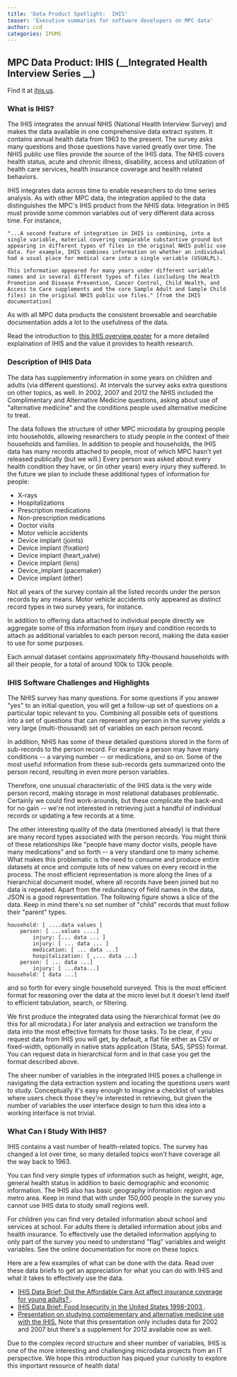 ```yaml
---
title: 'Data Product Spotlight:  IHIS'
teaser: 'Executive summaries for software developers on MPC data'
author: ccd
categories: IPUMS
---
```



## MPC Data Product: IHIS (__Integrated Health Interview Series	__)

Find it at <a href="http://ihis.us/">ihis.us</a>.

### **What is IHIS?**

The IHIS integrates the annual NHIS (National Health Interview Survey) and makes the data available in one comprehensive data extract system. It contains annual health data from 1963 to the present. The survey asks many questions and those questions have varied greatly over time. The NHIS public use files provide the source of the IHIS data. The NHIS covers health status, acute and chronic illness, disability, access and utilization of health care services, health insurance coverage and health related behaviors.

IHIS integrates data across time to enable researchers to do time series analysis. As with other MPC data, the integration applied to the data distinguishes the MPC's IHIS product from the NHIS data. Integration in IHIS must provide some common variables out of very different data across time. For instance,

	"...A second feature of integration in IHIS is combining, into a single variable, material covering comparable substantive ground but appearing in different types of files in the original NHIS public use data. For example, IHIS combines information on whether an individual had a usual place for medical care into a single variable (USUALPL).
	
	This information appeared for many years under different variable names and in several different types of files (including the Health Promotion and Disease Prevention, Cancer Control, Child Health, and Access to Care supplements and the core Sample Adult and Sample Child files) in the original NHIS public use files." [from the IHIS documentation]

As with all MPC data products the consistent browsable and searchable documentation adds a lot to the usefulness of the data.

Read the introduction to <a href="https://www.ihis.us/ihis/resources/AHC_2011_poster.pdf">this IHIS overview poster</a> for a more detailed explaination of IHIS and the value it provides to health research.

### **Description of IHIS Data**

The data has supplementry information in some years on children and adults (via different questions). At intervals the survey asks extra questions on other topics, as well. In 2002, 2007 and 2012 the NHIS included the Complimentary and Alternative Medicine questions, asking about use of "alternative medicine" and the conditions people used alternative medicine to treat.

The data follows the structure of other MPC microdata by grouping people into households, allowing researchers to study people in the context of their households and families. In addition to people and households, the IHIS data has many records attached to people, most of which MPC hasn't yet released publically (but we will.)  Every person was asked about every health condition they have, or (in other years) every injury they suffered. In the future we plan to include these additional types of information for people:

* X-rays
* Hospitalizations
* Prescription medications
* Non-prescription medications
* Doctor visits
* Motor vehicle accidents
* Device implant (joints)
* Device implant (fixation)
* Device implant (heart_valve)
* Device implant (lens)
* Device_implant (pacemaker)
* Device implant (other)

Not all years of the survey contain all the listed records under the person records by any means. Motor vehicle accidents only appeared as distinct record types in two survey years, for instance.

In addition to offering data attached to individual people directly we aggregate some of this information from injury and condition records to attach as additional variables to each person record, making the data easier to use for some purposes.

Each annual dataset contains approximately fifty-thousand households with all their people, for a total of around 100k to 130k people.

### **IHIS Software Challenges and Highlights**

The NHIS survey has many questions. For some questions if you answer "yes" to an initial question, you will get a follow-up set of questions on a particular topic relevant to you. Combining all possible sets of questions into a set of questions that can represent any person in the survey yields a very large (multi-thousand) set of variables on each person record. 

In addition, NHIS has some of these detailed questions stored in the form of sub-records to the person record. For example a person may have many conditions -- a varying number -- or medications, and so on. Some of the most useful information from these sub-records gets summarized onto the person record, resulting in even more person variables.

Therefore, one unusual characteristic of the IHIS data is the very wide person record, making storage in most relational databases problematic. Certainly we could find work-arounds, but these complicate the back-end for no gain -- we're not interested in retrieving just a handful of individual records or updating a few records at a time.  

The other interesting quality of the data (mentioned already) is that there are many record types associated with the person records. You might think of these relationships like "people have many doctor visits, people have many medications" and so forth -- a very standard one to many scheme. What makes this problematic is the need to consume and produce entire datasets at once and compute lots of new values on every record in the process. The most efficient representation is more along the lines of a hierarchical document model, where all records have been joined but no data is repeated. Apart from the redundancy of field names in the data, JSON is a good representation. The following figure shows a slice of the data. Keep in mind there's no set number of "child" records that must follow their "parent" types. 

	household: [ ....data values ]
		person: [ ...values ....]
			injury: [... data ... ]
			injury: [ ... data ... ]
			medication: [ ... data ...]
			hospitalization: [ ,... data ...]
		person: [ ... data ...]
			injury: [ ...data...]
	household: [ data ...]
	
and so forth for every single household surveyed. This is the most efficient format for reasoning over the data at the micro level but it doesn't lend itself to efficient tabulation, search, or filtering. 

We first produce the integrated data using the hierarchical format (we do this for all microdata.) For later analysis and extraction we transform the data into the most effective formats for those tasks. To be clear, if you request data from IHIS you will get, by default, a flat file either as CSV or fixed-width, optionally in native stats application (Stata, SAS, SPSS) format. You can request data in hierarchical form and in that case you get the format described above.

The sheer number of variables in the integrated IHIS poses a challenge in navigating the data extraction system and locating the questions users want to study. Conceptually it's easy enough to imagine a checklist of variables where users check those they're interested in retrieving, but given the number of variables the user interface design to turn this idea into a working interface is not trivial.

### **What Can I Study With IHIS?**

IHIS contains a vast number of health-related topics. The survey has changed a lot over time, so many detailed topics won't have coverage all the way back to 1963. 

You can find very simple types of information such as height, weight, age, general health status in addition to basic demographic and economic information.  The IHIS also has basic geography information: region and metro area. Keep in mind that with under 150,000 people in the survey you cannot use IHIS data to study small regions well.

For children you can find very detailed information about school and services at school. For adults there is detailed information about jobs and health insurance. To effectively use the detailed information applying to only part of the survey you need to understand "flag" variables and weight variables.  See the online documentation for more on these topics.

Here are a few examples of what can be done with the data. Read over these data briefs to get an appreciation for what you can do with IHIS and what it takes to effectively use the data.

*  <a href="https://www.ihis.us/ihis/resources/IHIS_Data_Brief_No_2.pdf"> IHIS Data Brief: Did the Affordable Care Act affect insurance coverage for young adults? </a>.
*  <a href="https://www.ihis.us/ihis/resources/IHIS_Data_Brief_No_1.pdf"> IHIS Data Brief: Food Insecurity in the United States 1998-2003 </a>.
*   <a href="https://www.ihis.us/ihis/resources/Lee_APHA_Presentation.pdf">  Presentation on studying complementary and alternative medicine use with the IHIS.</a> Note that this presentation only includes data for 2002 and 2007 biut there's a supplement for 2012 available now as well.

Due to the complex record structure and sheer number of variables, IHIS is one of the more interesting and challenging microdata projects from an IT perspective. We hope this introduction has piqued your curiosity to explore this important resource of health data!






